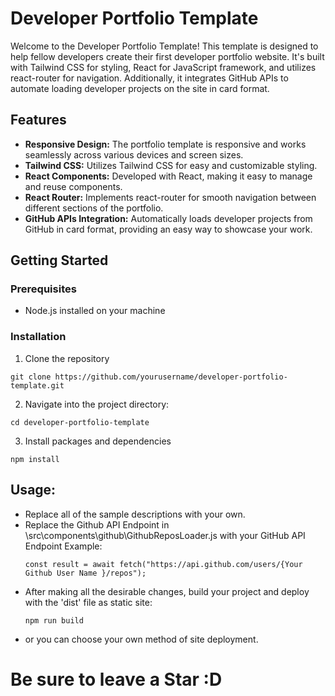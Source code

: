 # Developer Portfolio Template

Welcome to the Developer Portfolio Template! This template is designed to help fellow developers create their first developer portfolio website. It's built with Tailwind CSS for styling, React for JavaScript framework, and utilizes react-router for navigation. Additionally, it integrates GitHub APIs to automate loading developer projects on the site in card format.

## Features

- **Responsive Design:** The portfolio template is responsive and works seamlessly across various devices and screen sizes.
- **Tailwind CSS:** Utilizes Tailwind CSS for easy and customizable styling.
- **React Components:** Developed with React, making it easy to manage and reuse components.
- **React Router:** Implements react-router for smooth navigation between different sections of the portfolio.
- **GitHub APIs Integration:** Automatically loads developer projects from GitHub in card format, providing an easy way to showcase your work.

## Getting Started

### Prerequisites

- Node.js installed on your machine

### Installation

1. Clone the repository
```
git clone https://github.com/yourusername/developer-portfolio-template.git
```
2. Navigate into the project directory:
```
cd developer-portfolio-template
```
3. Install packages and dependencies
```
npm install
```

## Usage:

- Replace all of the sample descriptions with your own.
- Replace the Github API Endpoint in \src\components\github\GithubReposLoader.js with your GitHub API Endpoint
  Example:
  ```
  const result = await fetch("https://api.github.com/users/{Your Github User Name }/repos");
  ```
- After making all the desirable changes, build your project and deploy with the 'dist' file as static site:
  ```
  npm run build
  ```
- or you can choose your own method of site deployment.

# Be sure to leave a Star :D
